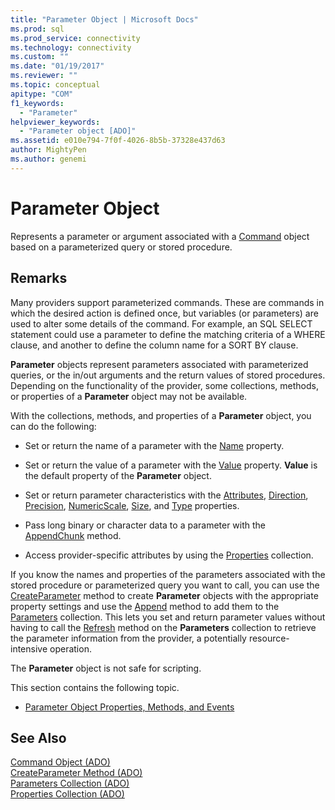 ```yaml
---
title: "Parameter Object | Microsoft Docs"
ms.prod: sql
ms.prod_service: connectivity
ms.technology: connectivity
ms.custom: ""
ms.date: "01/19/2017"
ms.reviewer: ""
ms.topic: conceptual
apitype: "COM"
f1_keywords: 
  - "Parameter"
helpviewer_keywords: 
  - "Parameter object [ADO]"
ms.assetid: e010e794-7f0f-4026-8b5b-37328e437d63
author: MightyPen
ms.author: genemi
---
```

# Parameter Object
Represents a parameter or argument associated with a [Command](../../../ado/reference/ado-api/command-object-ado.md) object based on a parameterized query or stored procedure.  
  
## Remarks  
 Many providers support parameterized commands. These are commands in which the desired action is defined once, but variables (or parameters) are used to alter some details of the command. For example, an SQL SELECT statement could use a parameter to define the matching criteria of a WHERE clause, and another to define the column name for a SORT BY clause.  
  
 **Parameter** objects represent parameters associated with parameterized queries, or the in/out arguments and the return values of stored procedures. Depending on the functionality of the provider, some collections, methods, or properties of a **Parameter** object may not be available.  
  
 With the collections, methods, and properties of a **Parameter** object, you can do the following:  
  
-   Set or return the name of a parameter with the [Name](../../../ado/reference/ado-api/name-property-ado.md) property.  
  
-   Set or return the value of a parameter with the [Value](../../../ado/reference/ado-api/value-property-ado.md) property. **Value** is the default property of the **Parameter** object.  
  
-   Set or return parameter characteristics with the [Attributes](../../../ado/reference/ado-api/attributes-property-ado.md), [Direction](../../../ado/reference/ado-api/direction-property.md), [Precision](../../../ado/reference/ado-api/precision-property-ado.md), [NumericScale](../../../ado/reference/ado-api/numericscale-property-ado.md), [Size](../../../ado/reference/ado-api/size-property-ado-parameter.md), and [Type](../../../ado/reference/ado-api/type-property-ado.md) properties.  
  
-   Pass long binary or character data to a parameter with the [AppendChunk](../../../ado/reference/ado-api/appendchunk-method-ado.md) method.  
  
-   Access provider-specific attributes by using the [Properties](../../../ado/reference/ado-api/properties-collection-ado.md) collection.  
  
 If you know the names and properties of the parameters associated with the stored procedure or parameterized query you want to call, you can use the [CreateParameter](../../../ado/reference/ado-api/createparameter-method-ado.md) method to create **Parameter** objects with the appropriate property settings and use the [Append](../../../ado/reference/ado-api/append-method-ado.md) method to add them to the [Parameters](../../../ado/reference/ado-api/parameters-collection-ado.md) collection. This lets you set and return parameter values without having to call the [Refresh](../../../ado/reference/ado-api/refresh-method-ado.md) method on the **Parameters** collection to retrieve the parameter information from the provider, a potentially resource-intensive operation.  
  
 The **Parameter** object is not safe for scripting.  
  
 This section contains the following topic.  
  
-   [Parameter Object Properties, Methods, and Events](../../../ado/reference/ado-api/parameter-object-properties-methods-and-events.md)  
  
## See Also  
 [Command Object (ADO)](../../../ado/reference/ado-api/command-object-ado.md)   
 [CreateParameter Method (ADO)](../../../ado/reference/ado-api/createparameter-method-ado.md)   
 [Parameters Collection (ADO)](../../../ado/reference/ado-api/parameters-collection-ado.md)   
 [Properties Collection (ADO)](../../../ado/reference/ado-api/properties-collection-ado.md)
